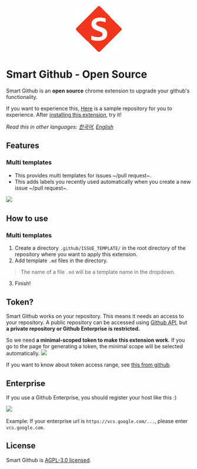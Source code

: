 <div align="center">
 <a href="https://github.com/ygnoh/smart-github">
  <img src="src/icons/logo128.png">
 </a>
</div>

# Smart Github - Open Source
Smart Github is an **open source** chrome extension to upgrade your github's functionality.

If you want to experience this, [Here](https://github.com/ygnoh/github-template-extension) is a sample repository for you to experience. After [installing this extension](https://chrome.google.com/webstore/detail/nhginomnegcmeelhmmaahlnlgjpdfgnc), try it!

*Read this in other languages: [한국어](README.md), [English](README.en.md)*

## Features
### Multi templates
  * This provides multi templates for issues ~/pull request~.
  * This adds labels you recently used automatically when you create a new issue ~/pull request~.

<img src="https://user-images.githubusercontent.com/13075245/38159156-9903fe90-34dd-11e8-865d-a9fee8315ff2.gif" width="800">

## How to use
### Multi templates
1. Create a directory `.github/ISSUE_TEMPLATE/` in the root directory of the repository where you want to apply this extension.
2. Add template `.md` files in the directory.
> The name of a file `.md` will be a template name in the dropdown.
3. Finish!

## Token?
Smart Github works on your repository. This means it needs an access to your repository. A public repository can be accessed using [Github API](https://developer.github.com/v3/), but **a private repository or Github Enterprise is restricted.**

So we need **a minimal-scoped token to make this extension work.** If you go to the page for generating a token, the minimal scope will be selected automatically.
<img src="https://user-images.githubusercontent.com/13075245/38512503-4a3286ca-3c66-11e8-824e-f41b73db9be2.gif" width="800">

If you want to know about token access range, see [this from github](https://developer.github.com/apps/building-oauth-apps/scopes-for-oauth-apps/).

## Enterprise
If you use a Github Enterprise, you should register your host like this :)

<img src="https://user-images.githubusercontent.com/13075245/38263740-d40272f8-37ab-11e8-935b-63f708fe2500.gif" width="400">

Example: If your enterprise url is `https://vcs.google.com/...`, please enter `vcs.google.com`.

## License
Smart Github is [AGPL-3.0 licensed](LICENSE).

